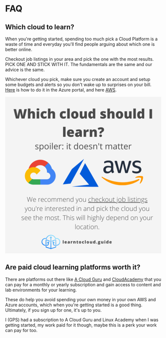 # FAQ

## Which cloud to learn?

When you're getting started, spending too much pick a Cloud Platform is a waste of time and everyday you'll find people arguing about which one is better online.

Checkout job listings in your area and pick the one with the most results. PICK ONE AND STICK WITH IT. The fundamentals are the same and our advice is the same.

Whichever cloud you pick, make sure you create an account and setup some budgets and alerts so you don't wake up to surprises on your bill. [Here](https://youtu.be/FZD0s7KE83Y) is how to do it in the Azure portal, and here [AWS](https://www.youtube.com/watch?v=fvz0cphjHjg).

![diagram](../img/which.png)

## Are paid cloud learning platforms worth it?

There are platforms out there like [A Cloud Guru](https://acloudguru.com) and [CloudAcademy](https://cloudacademy.com) that you can pay for a monthly or yearly subscription and gain access to content and lab environments for your learning. 

These do help you avoid spending your own money in your own AWS and Azure accounts, which when you're getting started is a good thing. Ultimately, if you sign up for one, it's up to you. 

I (GPS) had a subscription to A Cloud Guru and Linux Academy when I was getting started, my work paid for it though, maybe this is a perk your work can pay for too.